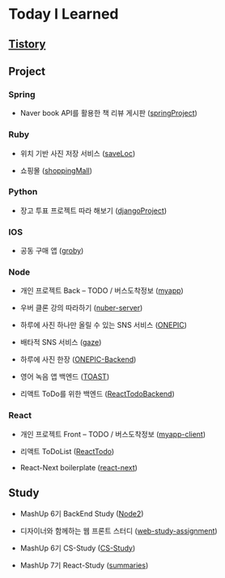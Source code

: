# Today I Learned

## [Tistory](https://yuni-q.tistory.com/)  

## Project

### Spring
- Naver book API를 활용한 책 리뷰 게시판 ([springProject](https://github.com/Yuni-Q/individual_project_springProject))  

### Ruby
- 위치 기반 사진 저장 서비스 ([saveLoc](https://github.com/Yuni-Q/team_project_saveLoc))  

- 쇼핑몰 ([shoppingMall](https://github.com/Yuni-Q/team_project_shoppingMall))  

### Python
- 장고 투표 프로젝트 따라 해보기  ([djangoProject](https://github.com/Yuni-Q/individual_project_djangoProject))  

### IOS
- 공동 구매 앱 ([groby](https://github.com/Yuni-Q/groby-iOS))  

### Node
- 개인 프로젝트 Back – TODO / 버스도착정보 ([myapp](https://github.com/Yuni-Q/myapp))  

- 우버 클론 강의 따라하기 ([nuber-server](https://github.com/Yuni-Q/nuber-server))  

- 하루에 사진 하나만 올릴 수 있는 SNS 서비스 ([ONEPIC](https://github.com/mash-up-kr/ONEPIC-Backend))  

- 배타적 SNS 서비스 ([gaze](https://github.com/gaze3/Backend))  

- 하루에 사진 한장 ([ONEPIC-Backend](https://github.com/mash-up-kr/ONEPIC-Backend.git))  

- 영어 녹음 앱 백엔드 ([TOAST](https://github.com/Yuni-Q/TOAST.git))  

- 리액트 ToDo를 위한 백엔드 ([ReactTodoBackend](https://github.com/Yuni-Q/ReactTodoBackend.git))  

### React
- 개인 프로젝트 Front – TODO / 버스도착정보 ([myapp-client](https://github.com/Yuni-Q/myapp-client))   

- 리액트 ToDoList ([ReactTodo](https://github.com/Yuni-Q/ReactTodo.git))  

- React-Next boilerplate ([react-next](https://github.com/Yuni-Q/react-next.git))  

## Study
- MashUp 6기 BackEnd Study ([Node2](https://github.com/Mash-UP-BACKEND-6th/Node2))  

- 디자이너와 함께하는 웹 프론트 스터디 ([web-study-assignment](https://github.com/Yuni-Q/web-study-assignment))  

- MashUp 6기 CS-Study ([CS-Study](https://github.com/Mash-UP-BACKEND-6th/CS-Study))

- MashUp 7기 React-Study ([summaries](https://github.com/mash-up-kr-web/summaries))  
